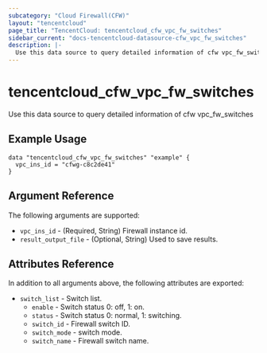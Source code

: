 ```yaml
---
subcategory: "Cloud Firewall(CFW)"
layout: "tencentcloud"
page_title: "TencentCloud: tencentcloud_cfw_vpc_fw_switches"
sidebar_current: "docs-tencentcloud-datasource-cfw_vpc_fw_switches"
description: |-
  Use this data source to query detailed information of cfw vpc_fw_switches
---
```


# tencentcloud_cfw_vpc_fw_switches

Use this data source to query detailed information of cfw vpc_fw_switches

## Example Usage

```hcl
data "tencentcloud_cfw_vpc_fw_switches" "example" {
  vpc_ins_id = "cfwg-c8c2de41"
}
```

## Argument Reference

The following arguments are supported:

* `vpc_ins_id` - (Required, String) Firewall instance id.
* `result_output_file` - (Optional, String) Used to save results.

## Attributes Reference

In addition to all arguments above, the following attributes are exported:

* `switch_list` - Switch list.
  * `enable` - Switch status 0: off, 1: on.
  * `status` - Switch status 0: normal, 1: switching.
  * `switch_id` - Firewall switch ID.
  * `switch_mode` - switch mode.
  * `switch_name` - Firewall switch name.


